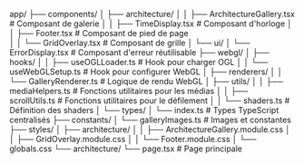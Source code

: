 app/
├── components/
│ ├── architecture/
│ │ ├── ArchitectureGallery.tsx # Composant de galerie
│ │ ├── TimeDisplay.tsx # Composant d'horloge
│ │ ├── Footer.tsx # Composant de pied de page  
 │ │ └── GridOverlay.tsx # Composant de grille
│ └── ui/
│ └── ErrorDisplay.tsx # Composant d'erreur réutilisable
├── webgl/
│ ├── hooks/
│ │ ├── useOGLLoader.ts # Hook pour charger OGL
│ │ └── useWebGLSetup.ts # Hook pour configurer WebGL
│ ├── renderers/
│ │ └── GalleryRenderer.ts # Logique de rendu WebGL
│ ├── utils/
│ │ ├── mediaHelpers.ts # Fonctions utilitaires pour les médias
│ │ ├── scrollUtils.ts # Fonctions utilitaires pour le défilement
│ │ └── shaders.ts # Définition des shaders
│ └── types/
│ └── index.ts # Types TypeScript centralisés
├── constants/
│ └── galleryImages.ts # Images et constantes
├── styles/
│ ├── architecture/
│ │ ├── ArchitectureGallery.module.css
│ │ ├── GridOverlay.module.css
│ │ └── Footer.module.css
│ └── globals.css
└── architecture/
└── page.tsx # Page principale
